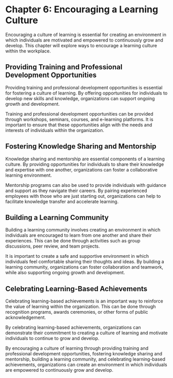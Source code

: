 Chapter 6: Encouraging a Learning Culture
=========================================

Encouraging a culture of learning is essential for creating an environment in which individuals are motivated and empowered to continuously grow and develop. This chapter will explore ways to encourage a learning culture within the workplace.

Providing Training and Professional Development Opportunities
-------------------------------------------------------------

Providing training and professional development opportunities is essential for fostering a culture of learning. By offering opportunities for individuals to develop new skills and knowledge, organizations can support ongoing growth and development.

Training and professional development opportunities can be provided through workshops, seminars, courses, and e-learning platforms. It is important to ensure that these opportunities align with the needs and interests of individuals within the organization.

Fostering Knowledge Sharing and Mentorship
------------------------------------------

Knowledge sharing and mentorship are essential components of a learning culture. By providing opportunities for individuals to share their knowledge and expertise with one another, organizations can foster a collaborative learning environment.

Mentorship programs can also be used to provide individuals with guidance and support as they navigate their careers. By pairing experienced employees with those who are just starting out, organizations can help to facilitate knowledge transfer and accelerate learning.

Building a Learning Community
-----------------------------

Building a learning community involves creating an environment in which individuals are encouraged to learn from one another and share their experiences. This can be done through activities such as group discussions, peer review, and team projects.

It is important to create a safe and supportive environment in which individuals feel comfortable sharing their thoughts and ideas. By building a learning community, organizations can foster collaboration and teamwork, while also supporting ongoing growth and development.

Celebrating Learning-Based Achievements
---------------------------------------

Celebrating learning-based achievements is an important way to reinforce the value of learning within the organization. This can be done through recognition programs, awards ceremonies, or other forms of public acknowledgement.

By celebrating learning-based achievements, organizations can demonstrate their commitment to creating a culture of learning and motivate individuals to continue to grow and develop.

By encouraging a culture of learning through providing training and professional development opportunities, fostering knowledge sharing and mentorship, building a learning community, and celebrating learning-based achievements, organizations can create an environment in which individuals are empowered to continuously grow and develop.
